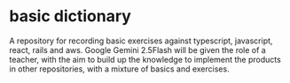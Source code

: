 # basic dictionary
A repository for recording basic exercises against typescript, javascript, react, rails and aws.
Google Gemini 2.5Flash will be given the role of a teacher, with the aim to build up the knowledge to implement the products in other repositories, with a mixture of basics and exercises.
